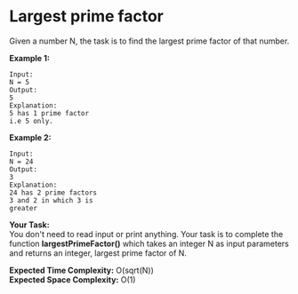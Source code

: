 # Largest prime factor
Given a number N, the task is to find the largest prime factor of that number.
 
**Example 1:**
```
Input:
N = 5
Output:
5
Explanation:
5 has 1 prime factor 
i.e 5 only.
```
**Example 2:**
```
Input:
N = 24
Output:
3
Explanation:
24 has 2 prime factors 
3 and 2 in which 3 is 
greater
```
**Your Task:**<br>
You don't need to read input or print anything. Your task is to complete the function **largestPrimeFactor()** which takes an integer N as input parameters and returns an integer, largest prime factor of N.
 
**Expected Time Complexity:** O(sqrt(N))<br>
**Expected Space Complexity:** O(1)
